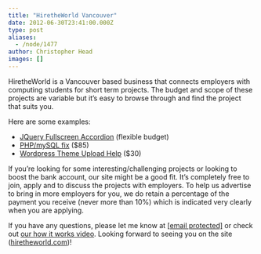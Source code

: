 ```yaml
---
title: "HiretheWorld Vancouver"
date: 2012-06-30T23:41:00.000Z
type: post
aliases:
  - /node/1477
author: Christopher Head
images: []
---
```


<div class="field field-name-body field-type-text-with-summary field-label-hidden"><div class="field-items"><div class="field-item even"><p>HiretheWorld is a Vancouver based business that connects employers with computing students for short term projects. The budget and scope of these projects are variable but it&#x2019;s easy to browse through and find the project that suits you.</p>
<p>Here are some examples:</p>
<ul>
<li><a href="https://hiretheworld.com/freelance/jobs/2853/">JQuery Fullscreen Accordion</a> (flexible budget)</li>
<li><a href="https://hiretheworld.com/freelance/jobs/2697/">PHP/mySQL fix</a> ($85)</li>
<li><a href="https://hiretheworld.com/freelance/jobs/2728/">Wordpress Theme Upload Help</a> ($30)</li>
</ul>
<p>If you&#x2019;re looking for some interesting/challenging projects or looking to boost the bank account, our site might be a good fit. It&#x2019;s completely free to join, apply and to discuss the projects with employers. To help us advertise to bring in more employers for you, we do retain a percentage of the payment you receive (never more than 10%) which is indicated very clearly when you are applying.</p>
<p>If you have any questions, please let me know at <a href="/cdn-cgi/l/email-protection#620714030c220a0b1007160a07150d100e064c010d0f"><span class="__cf_email__" data-cfemail="2e4b584f406e46475c4b5a464b59415c424a004d4143">[email&#xA0;protected]</span></a> or check out <a href="https://youtube.com/watch?v=a6Gx0nBIxzA">our how it works video</a>. Looking forward to seeing you on the site (<a href="http://hiretheworld.com/">hiretheworld.com</a>)!</p>
</div></div></div>    <footer>
          </footer>
